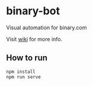 # binary-bot
Visual automation for binary.com

Visit [wiki](https://github.com/binary-com/binary-bot/wiki) for more info.

## How to run
```
npm install
npm run serve
```
